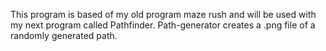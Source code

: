 This program is based of my old program maze rush and will be used with my next program called Pathfinder. Path-generator creates a .png file of a randomly generated path.
